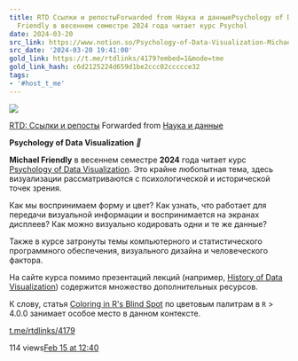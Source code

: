 ```yaml
---
title: RTD Ссылки и репостыForwarded from Наука и данныеPsychology of Data Visualization   Michael
  Friendly в весеннем семестре 2024 года читает курс Psychol
date: 2024-03-20
src_link: https://www.notion.so/Psychology-of-Data-Visualization-Michael-Friendly-2024-Psych-40f1a341dfe9457a8af3364a7ec7cbd2
src_date: '2024-03-20 19:41:00'
gold_link: https://t.me/rtdlinks/4179?embed=1&mode=tme
gold_link_hash: c6d2125224d659d1be2ccc02ccccce32
tags:
- '#host_t_me'
---
```




[*![](https://cdn4.cdn-telegram.org/file/OSP5eSN1Fh5Og4jH5NBxBc3QAzgqHjg8SyCD5TphYcAL91DciL-FdaFVdCUUE21blsgMX6_Euw6qYj0znJomfWcNm0CID6mfmfmqoMLJ15pqsco68PosPtf7kKP_X3OpDin34tBOFtdPMfbHiS9hOsiLuTZmoSV2ngxItKoATygKQt6QSA5vfY7RMnXgFnJ_mVX31etU3BuiWvWTlO0yCCj-cVm-HtfOrveectudQXBX6Xw-hoCfOC3V110Lp6591VwnJtY5SowUdpFWmm3ZSh2_bGQYm-VxafONrOneFzG28g3dnJRNPqM8J5ajxibmoOo6zvCbUHlrt03-GSAmwg.jpg)*](https://t.me/rtdlinks)



[RTD: Ссылки и репосты](https://t.me/rtdlinks)
Forwarded from [Наука и данные](https://t.me/naukaidannye/341)

**Psychology of Data Visualization** ***📘***  
  
**Michael Friendly** в весеннем семестре **2024** года читает курс [Psychology of Data Visualization](https://friendly.github.io/6135/index.html). Это крайне любопытная тема, здесь визуализации рассматриваются с психологической и исторической точек зрения.   
  
Как мы воспринимаем форму и цвет? Как узнать, что работает для передачи визуальной информации и воспринимается на экранах дисплеев? Как можно визуально кодировать одни и те же данные?  
  
Также в курсе затронуты темы компьютерного и статистического программного обеспечения, визуального дизайна и человеческого фактора.   
  
На сайте курса помимо презентаций лекций (например, [History of Data Visualization](https://friendly.github.io/6135/lectures/History.pdf)) содержится множество дополнительных ресурсов.  
  
К слову, статья [Coloring in R's Blind Spot](https://arxiv.org/abs/2303.04918) по цветовым палитрам в `R` > 4.0.0 занимает особое место в данном контексте.

[t.me/rtdlinks/4179](https://t.me/rtdlinks/4179)

114 views[Feb 15 at 12:40](https://t.me/rtdlinks/4179)